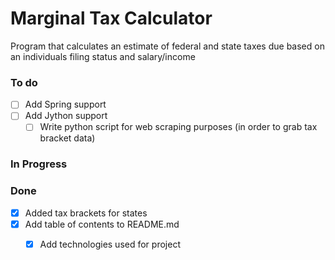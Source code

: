 # Marginal Tax Calculator
Program that calculates an estimate of federal and state taxes due based on an individuals filing status and
salary/income

### To do
- [ ] Add Spring support
- [ ] Add Jython support
  - [ ] Write python script for web scraping purposes (in order to grab tax bracket data)

### In Progress

### Done
- [x] Added tax brackets for states
- [x] Add table of contents to README.md
  - [x] Add technologies used for project
 
